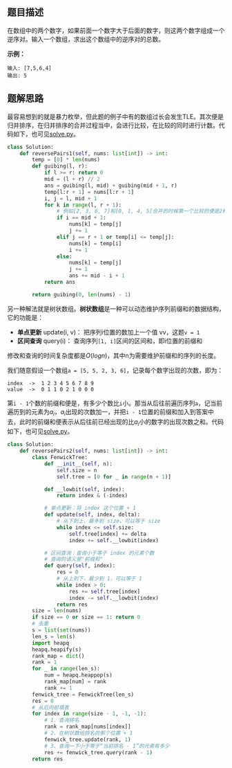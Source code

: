 ## 题目描述
在数组中的两个数字，如果前面一个数字大于后面的数字，则这两个数字组成一个逆序对。输入一个数组，求出这个数组中的逆序对的总数。

**示例：**
```
输入: [7,5,6,4]
输出: 5
```

## 题解思路
最容易想到的就是暴力枚举，但此题的例子中有的数组过长会发生TLE。其次便是归并排序，在归并排序的合并过程当中，会进行比较，在比较的同时进行计数。代码如下，也可见[solve.py](solve.py)。

```python
class Solution:
    def reversePairs1(self, nums: list[int]) -> int:
        temp = [0] * len(nums)
        def guibing(l, r):
            if l >= r: return 0
            mid = (l + r) // 2
            ans = guibing(l, mid) + guibing(mid + 1, r)
            temp[l:r + 1] = nums[l:r + 1]
            i, j = l, mid + 1
            for k in range(l, r + 1):
                # 例如[2, 3, 6, 7]和[0, 1, 4, 5]合并的时候第一个比较的便是2和0，这样就说明2以及2后面的数字都可以和0形成一个逆序对
                if i == mid + 1:
                    nums[k] = temp[j]
                    j += 1
                elif j == r + 1 or temp[i] <= temp[j]:
                    nums[k] = temp[i]
                    i += 1
                else:
                    nums[k] = temp[j]
                    j += 1
                    ans += mid - i + 1
            return ans

        return guibing(0, len(nums) - 1)
```

另一种解法就是树状数组。**树状数组**是一种可以动态维护序列前缀和的数据结构，它的功能是：
- **单点更新** update(i, v)： 把序列i位置的数加上一个值 vv，这题`v = 1`
- **区间查询** query(i)： 查询序列`[1, i]`区间的区间和，即i位置的前缀和

修改和查询的时间复杂度都是$O(logn)$，其中n为需要维护前缀和的序列的长度。

我们随意假设一个数组`a = [5, 5, 2, 3, 6]`，记录每个数字出现的次数，即为：
```
index  ->  1 2 3 4 5 6 7 8 9
value  ->  0 1 1 0 2 1 0 0 0
```
第`i - 1`个数的前缀和便是，有多少个数比`i`小。那当从后往前遍历序列`a`，记当前遍历到的元素为$a_i$，$a_i$出现的次数加一，并把`i - 1`位置的前缀和加入到答案中去，此时的前缀和便表示从后往前已经出现的比$a_i$小的数字的出现次数之和。代码如下，也可见[solve.py](solve.py)。

```python
class Solution:
    def reversePairs2(self, nums: list[int]) -> int:
        class FenwickTree:
            def __init__(self, n):
                self.size = n
                self.tree = [0 for _ in range(n + 1)]

            def __lowbit(self, index):
                return index & (-index)

            # 单点更新：将 index 这个位置 + 1
            def update(self, index, delta):
                # 从下到上，最多到 size，可以等于 size
                while index <= self.size:
                    self.tree[index] += delta
                    index += self.__lowbit(index)

            # 区间查询：查询小于等于 index 的元素个数
            # 查询的语义是"前缀和"
            def query(self, index):
                res = 0
                # 从上到下，最少到 1，可以等于 1
                while index > 0:
                    res += self.tree[index]
                    index -= self.__lowbit(index)
                return res
        size = len(nums)
        if size == 0 or size == 1: return 0
        # 去重
        s = list(set(nums))
        len_s = len(s)
        import heapq
        heapq.heapify(s)
        rank_map = dict()
        rank = 1
        for _ in range(len_s):
            num = heapq.heappop(s)
            rank_map[num] = rank
            rank += 1
        fenwick_tree = FenwickTree(len_s)
        res = 0
        # 从后向前填表
        for index in range(size - 1, -1, -1):
            # 1、查询排名
            rank = rank_map[nums[index]]
            # 2、在树状数组排名的那个位置 + 1
            fenwick_tree.update(rank, 1)
            # 3、查询一下小于等于“当前排名 - 1”的元素有多少
            res += fenwick_tree.query(rank - 1)
        return res
```